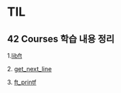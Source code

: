 # TIL
## 42 Courses 학습 내용 정리
1.[libft][libftlink]

[libftlink]: https://github.com/kshim1208/TIL/tree/main/42Courses/libft
2. [get_next_line][gnllink]

[gnllink]: https://github.com/kshim1208/TIL/tree/main/42Courses/get_next_line
3. [ft_printf][ft_pflink]

[ft_pflink]: https://github.com/kshim1208/TIL/tree/main/42Courses/ft_printf
